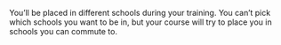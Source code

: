 You’ll be placed in different schools during your training. You can’t pick which schools you want to be in, but your course will try to place you in schools you can commute to.
